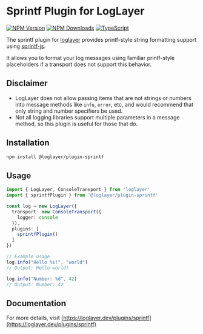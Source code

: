 # Sprintf Plugin for LogLayer

[![NPM Version](https://img.shields.io/npm/v/%40loglayer%2Fplugin-sprintf)](https://www.npmjs.com/package/@loglayer/plugin-sprintf)
[![NPM Downloads](https://img.shields.io/npm/dm/%40loglayer%2Fplugin-sprintf)](https://www.npmjs.com/package/@loglayer/plugin-sprintf)
[![TypeScript](https://img.shields.io/badge/%3C%2F%3E-TypeScript-%230074c1.svg)](http://www.typescriptlang.org/)

The sprintf plugin for [loglayer](https://loglayer.dev) provides printf-style string formatting support using [sprintf-js](https://www.npmjs.com/package/sprintf-js). 

It allows you to format your log messages using familiar printf-style placeholders if a transport does not support this behavior.

## Disclaimer

- LogLayer does not allow passing items that are not strings or numbers into message methods like `info`, `error`,
etc, and would recommend that only string and number specifiers be used.
- Not all logging libraries support multiple parameters in a message method, so this plugin is useful for those that do.

## Installation

```bash
npm install @loglayer/plugin-sprintf
```

## Usage

```typescript
import { LogLayer, ConsoleTransport } from 'loglayer'
import { sprintfPlugin } from '@loglayer/plugin-sprintf'

const log = new LogLayer({
  transport: new ConsoleTransport({
    logger: console
  }),
  plugins: [
    sprintfPlugin()
  ]
})

// Example usage
log.info("Hello %s!", "world")
// Output: Hello world!

log.info("Number: %d", 42)
// Output: Number: 42
```

## Documentation

For more details, visit [https://loglayer.dev/plugins/sprintf](https://loglayer.dev/plugins/sprintf) 